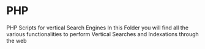 # PHP
PHP Scripts for vertical Search Engines
In this Folder you will find all the various functionalities to perform Vertical Searches and Indexations through the web
